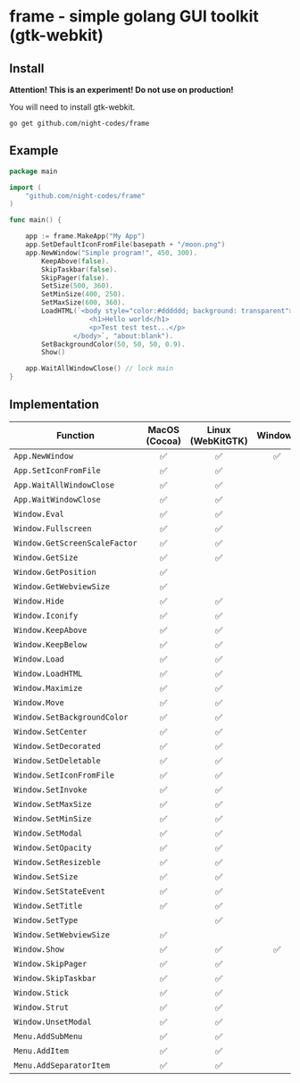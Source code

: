 # frame - simple golang GUI toolkit (gtk-webkit)
## Install

**Attention! This is an experiment! Do not use on production!**

You will need to install gtk-webkit.

`go get github.com/night-codes/frame`


## Example

```go
package main

import (
	"github.com/night-codes/frame"
)

func main() {

	app := frame.MakeApp("My App")
	app.SetDefaultIconFromFile(basepath + "/moon.png")
	app.NewWindow("Simple program!", 450, 300).
		KeepAbove(false).
		SkipTaskbar(false).
		SkipPager(false).
		SetSize(500, 360).
		SetMinSize(400, 250).
		SetMaxSize(600, 360).
		LoadHTML(`<body style="color:#dddddd; background: transparent">
					<h1>Hello world</h1>
					<p>Test test test...</p>
				</body>`, "about:blank").
		SetBackgroundColor(50, 50, 50, 0.9).
		Show()

	app.WaitAllWindowClose() // lock main
}
```

## Implementation

| Function                         | MacOS (Cocoa)| Linux (WebKitGTK)| Windows |
| -------------------------------- |:------------:|:----------------:|:-------:|
| `App.NewWindow`                  |       ✅     |         ✅       |    ✅   |
| `App.SetIconFromFile`            |       ✅     |         ✅       |         |
| `App.WaitAllWindowClose`         |       ✅     |         ✅       |         |
| `App.WaitWindowClose`            |       ✅     |         ✅       |         |
| `Window.Eval`                    |       ✅     |         ✅       |         |
| `Window.Fullscreen`              |       ✅     |         ✅       |         |
| `Window.GetScreenScaleFactor`    |       ✅     |         ✅       |         |
| `Window.GetSize`                 |       ✅     |         ✅       |         |
| `Window.GetPosition`             |       ✅     |                  |         |
| `Window.GetWebviewSize`          |       ✅     |                  |         |
| `Window.Hide`                    |       ✅     |         ✅       |         |
| `Window.Iconify`                 |       ✅     |         ✅       |         |
| `Window.KeepAbove`               |       ✅     |         ✅       |         |
| `Window.KeepBelow`               |       ✅     |         ✅       |         |
| `Window.Load`                    |       ✅     |         ✅       |         |
| `Window.LoadHTML`                |       ✅     |         ✅       |         |
| `Window.Maximize`                |       ✅     |         ✅       |         |
| `Window.Move`                    |       ✅     |         ✅       |         |
| `Window.SetBackgroundColor`      |       ✅     |         ✅       |         |
| `Window.SetCenter`               |       ✅     |         ✅       |         |
| `Window.SetDecorated`            |       ✅     |         ✅       |         |
| `Window.SetDeletable`            |       ✅     |         ✅       |         |
| `Window.SetIconFromFile`         |       ✅     |         ✅       |         |
| `Window.SetInvoke`               |       ✅     |         ✅       |         |
| `Window.SetMaxSize`              |       ✅     |         ✅       |         |
| `Window.SetMinSize`              |       ✅     |         ✅       |         |
| `Window.SetModal`                |       ✅     |         ✅       |         |
| `Window.SetOpacity`              |       ✅     |         ✅       |         |
| `Window.SetResizeble`            |       ✅     |         ✅       |         |
| `Window.SetSize`                 |       ✅     |         ✅       |         |
| `Window.SetStateEvent`           |       ✅     |         ✅       |         |
| `Window.SetTitle`                |       ✅     |         ✅       |         |
| `Window.SetType`                 |              |         ✅       |         |
| `Window.SetWebviewSize`          |       ✅     |                  |         |
| `Window.Show`                    |       ✅     |         ✅       |    ✅   |
| `Window.SkipPager`               |       ✅     |         ✅       |         |
| `Window.SkipTaskbar`             |       ✅     |         ✅       |         |
| `Window.Stick`                   |       ✅     |         ✅       |         |
| `Window.Strut`                   |       ✅     |         ✅       |         |
| `Window.UnsetModal`              |       ✅     |         ✅       |         |
| `Menu.AddSubMenu`                |       ✅     |         ✅       |         |
| `Menu.AddItem`                   |       ✅     |         ✅       |         |
| `Menu.AddSeparatorItem`          |       ✅     |         ✅       |         |
